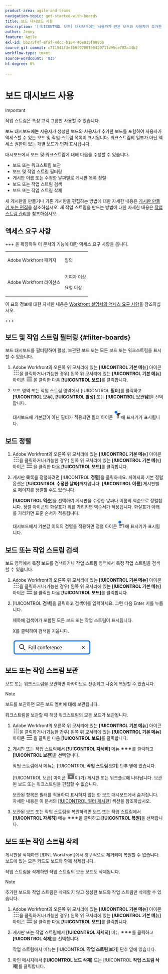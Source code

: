 ```yaml
---
product-area: agile-and-teams
navigation-topic: get-started-with-boards
title: 보드 대시보드 사용
description: '[!UICONTROL 보드] 대시보드에는 사용자가 만든 보드와 사용자가 추가한 보드를 포함하여 사용자가 액세스할 수 있는 보드 목록이 표시됩니다.'
author: Jenny
feature: Agile
exl-id: bb275f4f-efaf-4dcc-b184-40e015f089b6
source-git-commit: c711541f3e166f9700195420711d95ce782a44b2
workflow-type: tm+mt
source-wordcount: '815'
ht-degree: 0%

---
```


# 보드 대시보드 사용

<!-- Audited: 1/2024 -->

>[!IMPORTANT]
>
>작업 스트림은 특정 고객 그룹만 사용할 수 있습니다.

보드 대시보드에는 사용자가 생성한 보드와 사용자가 추가한 보드를 포함하여 사용자가 액세스할 수 있는 보드 및 작업 스트림 목록이 표시됩니다. 워크스트림의 일부가 아닌 액세스 권한이 있는 개별 보드가 먼저 표시됩니다.

대시보드에서 보드 및 워크스트림에 대해 다음을 수행할 수 있습니다.

* 보드 또는 워크스트림 보관
* 보드 및 작업 스트림 필터링
* 게시판 이름 또는 수정한 날짜별로 게시판 목록 정렬
* 보드 또는 작업 스트림 검색
* 보드 또는 작업 스트림 삭제

새 게시판을 만들거나 기존 게시판을 편집하는 방법에 대한 자세한 내용은 [게시판 만들기 또는 편집](../../agile/get-started-with-boards/create-edit-board.md)을 참조하십시오. 새 작업 스트림을 만드는 방법에 대한 자세한 내용은 [작업 스트림 관리](/help/quicksilver/agile/use-boards-agile-planning-tools/manage-collections.md)를 참조하십시오.

## 액세스 요구 사항

+++ 을 확장하여 이 문서의 기능에 대한 액세스 요구 사항을 봅니다.

<table style="table-layout:auto"> 
 <col> 
 <col> 
 <tbody> 
  <tr> 
   <td role="rowheader">Adobe Workfront 패키지</td> 
   <td> <p>임의</p> </td> 
  </tr> 
  <tr> 
   <td role="rowheader">Adobe Workfront 라이선스</td> 
   <td> 
   <p>기여자 이상</p> 
   <p>요청 이상</p>
   </td> 
  </tr> 
 </tbody> 
</table>

이 표의 정보에 대한 자세한 내용은 [Workfront 설명서의 액세스 요구 사항](/help/quicksilver/administration-and-setup/add-users/access-levels-and-object-permissions/access-level-requirements-in-documentation.md)을 참조하십시오.

+++


## 보드 및 작업 스트림 필터링 {#filter-boards}

보드 대시보드를 필터링하여 활성, 보관된 보드 또는 모든 보드 또는 워크스트림을 표시할 수 있습니다.

1. Adobe Workfront의 오른쪽 위 모서리에 있는 **[!UICONTROL 기본 메뉴]** 아이콘 ![기본 메뉴](/help/_includes/assets/main-menu-icon.png)을 클릭하거나(가능한 경우) 왼쪽 위 모서리에 있는 **[!UICONTROL 기본 메뉴]** 아이콘 ![기본 메뉴](/help/_includes/assets/main-menu-icon-left-nav.png)을 클릭한 다음 **[!UICONTROL 보드]**&#x200B;를 클릭합니다.
1. 보드 영역 또는 작업 스트림 영역에서 [!UICONTROL **필터**]&#x200B;를 클릭하고 **[!UICONTROL 모두]**, **[!UICONTROL 활성]** 또는 **[!UICONTROL 보관됨]**&#x200B;을 선택합니다.

   대시보드에 기본값이 아닌 필터가 적용되면 필터 아이콘 ![대시보드에 적용된 필터](assets/boards-filterapplied-30x30.png)에 표시기가 표시됩니다.

## 보드 정렬

1. Adobe Workfront의 오른쪽 위 모서리에 있는 **[!UICONTROL 기본 메뉴]** 아이콘 ![기본 메뉴](/help/_includes/assets/main-menu-icon.png)을 클릭하거나(가능한 경우) 왼쪽 위 모서리에 있는 **[!UICONTROL 기본 메뉴]** 아이콘 ![기본 메뉴](/help/_includes/assets/main-menu-icon-left-nav.png)을 클릭한 다음 **[!UICONTROL 보드]**&#x200B;를 클릭합니다.
1. 게시판 목록을 정렬하려면 [!UICONTROL **정렬**]&#x200B;을 클릭하세요. 페이지의 기본 정렬 옵션은 **[!UICONTROL 수정한 날짜]**&#x200B;까지입니다. **[!UICONTROL 이름]** 게시판별로 페이지를 정렬할 수도 있습니다.

   **[!UICONTROL 역순]**&#x200B;을 선택하여 게시판을 수정한 날짜나 이름의 역순으로 정렬합니다. 정렬 아이콘의 화살표가 위를 가리키면 역순서가 적용됩니다. 화살표가 아래를 가리키면 표준 순서가 적용됩니다.

   대시보드에서 기본값 이외의 정렬을 적용하면 정렬 아이콘 ![정렬 적용됨](assets/sort-applied-boards.png)에 표시기가 표시됩니다.

## 보드 또는 작업 스트림 검색

보드 영역에서 특정 보드를 검색하거나 작업 스트림 영역에서 특정 작업 스트림을 검색할 수 있습니다.

1. Adobe Workfront의 오른쪽 위 모서리에 있는 **[!UICONTROL 기본 메뉴]** 아이콘 ![기본 메뉴](/help/_includes/assets/main-menu-icon.png)을 클릭하거나(가능한 경우) 왼쪽 위 모서리에 있는 **[!UICONTROL 기본 메뉴]** 아이콘 ![기본 메뉴](/help/_includes/assets/main-menu-icon-left-nav.png)을 클릭한 다음 **[!UICONTROL 보드]**&#x200B;를 클릭합니다.
1. [!UICONTROL **검색**]&#x200B;을 클릭하고 검색어를 입력하세요. 그런 다음 Enter 키를 누릅니다.

   제목에 검색어가 포함된 모든 보드 또는 작업 스트림이 표시됩니다.

   X를 클릭하여 검색을 지웁니다.

   ![대시보드에서 게시판 검색](assets/boards-searchbox.png)

## 보드 또는 작업 스트림 보관

보드 또는 워크스트림을 보관하면 아카이브로 전송되고 나중에 복원할 수 있습니다.

>[!NOTE]
>
>보드를 보관하면 모든 보드 멤버에 대해 보관됩니다.
>
>워크스트림을 보관할 때 해당 워크스트림의 모든 보드가 보관됩니다.

1. Adobe Workfront의 오른쪽 위 모서리에 있는 **[!UICONTROL 기본 메뉴]** 아이콘 ![기본 메뉴](/help/_includes/assets/main-menu-icon.png)을 클릭하거나(가능한 경우) 왼쪽 위 모서리에 있는 **[!UICONTROL 기본 메뉴]** 아이콘 ![기본 메뉴](/help/_includes/assets/main-menu-icon-left-nav.png)을 클릭한 다음 **[!UICONTROL 보드]**&#x200B;를 클릭합니다.
1. 게시판 또는 작업 스트림에서 **[!UICONTROL 자세히]** 메뉴 ![추가 메뉴](assets/more-icon-spectrum.png)를 클릭하고 **[!UICONTROL 보관]**&#x200B;을 선택합니다.

   작업 스트림에서 메뉴는 [!UICONTROL **작업 스트림 보기**] 단추 옆에 있습니다.

   [!UICONTROL 보관] 아이콘 ![보관](assets/archive-icon-spectrum-25x20.png)이(가) 게시판 또는 워크플로에 나타납니다. 보관된 보드 또는 워크스트림을 편집할 수 없습니다.

   보관된 항목은 필터를 적용하여 표시하지 않는 한 보드 대시보드에서 숨겨집니다. 자세한 내용은 이 문서의 [[!UICONTROL 필터 게시판]](#filter-boards) 섹션을 참조하십시오.

1. 보관된 보드 또는 작업 스트림을 복원하려면 보드 또는 작업 스트림에서 **[!UICONTROL 자세히]** 메뉴 ![추가 메뉴 아이콘](assets/more-icon-spectrum.png)을 클릭하고 **[!UICONTROL 복원]**&#x200B;을 선택합니다.

## 보드 또는 작업 스트림 삭제

게시판을 삭제하면 [!DNL Workfront]에서 영구적으로 제거되며 복원할 수 없습니다. 보드에 있는 모든 카드도 보드와 함께 삭제됩니다.

작업 스트림을 삭제하면 작업 스트림의 모든 보드도 삭제됩니다.

>[!NOTE]
>
>추가한 보드와 작업 스트림은 삭제되지 않고 생성한 보드와 작업 스트림만 삭제할 수 있습니다.

1. Adobe Workfront의 오른쪽 위 모서리에 있는 **[!UICONTROL 기본 메뉴]** 아이콘 ![기본 메뉴](/help/_includes/assets/main-menu-icon.png)을 클릭하거나(가능한 경우) 왼쪽 위 모서리에 있는 **[!UICONTROL 기본 메뉴]** 아이콘 ![기본 메뉴](/help/_includes/assets/main-menu-icon-left-nav.png)을 클릭한 다음 **[!UICONTROL 보드]**&#x200B;를 클릭합니다.
1. 게시판 또는 작업 스트림에서 **[!UICONTROL 자세히]** 메뉴 ![[!UICONTROL 추가 메뉴]](assets/more-icon-spectrum.png)를 클릭하고 **[!UICONTROL 삭제]**&#x200B;를 선택합니다.

   작업 스트림에서 메뉴는 [!UICONTROL **작업 스트림 보기**] 단추 옆에 있습니다.

1. 확인 메시지에서 **[!UICONTROL 보드 삭제]** 또는 [!UICONTROL **작업 스트림 삭제**]&#x200B;를 클릭합니다.

<!-- ## Move a board to a workstream

You can move a standalone board into a workstream, or move a board from one workstream to another workstream.

>[!NOTE]
>
>You can only move boards that you created, not boards that you were added to.

1. Click the **[!UICONTROL Main Menu]** icon ![](assets/main-menu-icon.png) in the upper-right corner of [!DNL Adobe Workfront], then click **[!UICONTROL Boards]**.
1. Click the **[!UICONTROL More]** menu ![[!UICONTROL More menu]](assets/more-icon-spectrum.png) on the board, and select [!UICONTROL **Move to workstream**].
1. Select which workstream to add the board to, and click [!UICONTROL **Move**].

   The board is moved into the workstream and no longer appears in the [!UICONTROL Boards] area.
   If you have not created a workstream yet, you are prompted to create one to move the board into.
-->
